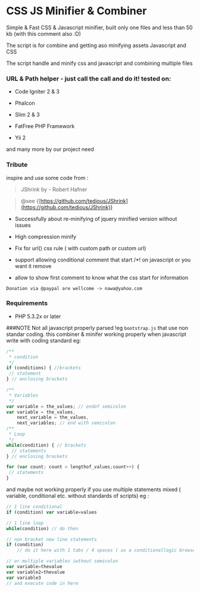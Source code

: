 # CSS JS Minifier & Combiner
Simple & Fast CSS & Javascript minifier, built only one files and less than 50 kb (with this comment also :D)

The script is for combine and getting aso minifying assets Javascript and CSS

The script handle and minify css and javascript and combining multiple files

### URL & Path helper - just call the call and do it! tested on:

- Code Igniter 2 & 3

- Phalcon

- Slim 2 & 3

- FatFree PHP Framework

- Yii 2

and many more by our project need

### Tribute

inspire and use some code from :

> JShrink by - Robert Hafner

> @see  {[https://github.com/tedious/JShrink](https://github.com/tedious/JShrink)}

* Successfully about re-minifying of jquery minified version without issues

* High compression minify

* Fix for url() css rule ( with custom path or custom url)

* support allowing conditional comment that start /*! on javascript or you want it remove

* allow to show first comment to know what the css start for information


`Donation via @paypal are wellcome -> nawa@yahoo.com`

### Requirements

* PHP 5.3.2x or later

###NOTE
Not all javascript properly parsed !eg `bootstrap.js` that use non standar coding.
this combiner & minifer working properly when javascript write with coding standard eg:

```js
/**
 * condition
 */
if (conditions) { //brackets
 // statement
} // enclosing brackets

/**
 * Variables
 */
var variable = the_values; // endof semicolon
var variable = the_values,
    next_variable = the_values,
    next_variables; // end with semicolon
/**
 * Loop
 */
while(condition) { // brackets
  // statements
} // enclosing brackets

for (var count; count > lengthof_values;count++) {
 // statements
}

```

and maybe not working properly if you use multiple statements mixed ( variable, conditional etc. without standards of scripts)
eg :
```js
// 1 line conditional
if (condition) var variable=values

// 1 line loop
while(condition) // do then

// non bracket new line statements
if (condition)
    // do it here with 1 tabs / 4 spaces ( as a conditionallogic browser parsed)

// or multiple variables iwthout semicolon
var variable=thevalue
var variable2=thevalue
var variable3
// and execute code in here

```

